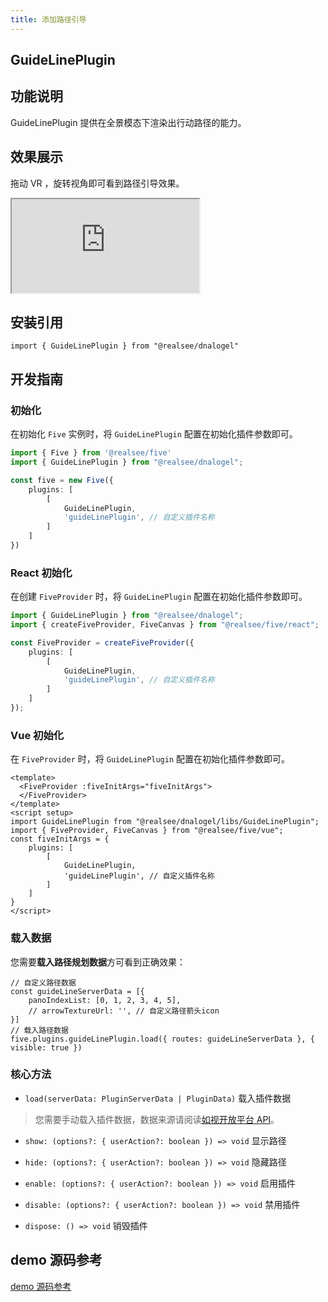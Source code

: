 ```yaml
---
title: 添加路径引导
---
```


## **GuideLinePlugin**

## 功能说明

GuideLinePlugin 提供在全景模态下渲染出行动路径的能力。

## 效果展示

拖动 VR ，旋转视角即可看到路径引导效果。

<div className="docs-vr-normal">
  <iframe className="docs-vr-iframe" src="https://realsee-developer.github.io/dnalogel/src/GuideLinePlugin/index.html"></iframe>
</div>

## 安装引用

```tsx
import { GuideLinePlugin } from "@realsee/dnalogel"
```

## 开发指南

### 初始化

在初始化 `Five` 实例时，将 `GuideLinePlugin` 配置在初始化插件参数即可。

```ts
import { Five } from '@realsee/five'
import { GuideLinePlugin } from "@realsee/dnalogel";

const five = new Five({
    plugins: [
        [
            GuideLinePlugin,
            'guideLinePlugin', // 自定义插件名称
        ]
    ]
})
```

### React 初始化

在创建 `FiveProvider` 时，将 `GuideLinePlugin` 配置在初始化插件参数即可。

```ts
import { GuideLinePlugin } from "@realsee/dnalogel";
import { createFiveProvider, FiveCanvas } from "@realsee/five/react";

const FiveProvider = createFiveProvider({
    plugins: [
        [
            GuideLinePlugin,
            'guideLinePlugin', // 自定义插件名称
        ]
    ]
});
```

### Vue 初始化

在 `FiveProvider` 时，将 `GuideLinePlugin` 配置在初始化插件参数即可。

```vue
<template>
  <FiveProvider :fiveInitArgs="fiveInitArgs">
  </FiveProvider>
</template>
<script setup>
import GuideLinePlugin from "@realsee/dnalogel/libs/GuideLinePlugin";
import { FiveProvider, FiveCanvas } from "@realsee/five/vue";
const fiveInitArgs = {
    plugins: [
        [
            GuideLinePlugin,
            'guideLinePlugin', // 自定义插件名称
        ]
    ]
}
</script>
```

### 载入数据

您需要**载入路径规划数据**方可看到正确效果：

```tsx
// 自定义路径数据
const guideLineServerData = [{ 
    panoIndexList: [0, 1, 2, 3, 4, 5],
    // arrowTextureUrl: '', // 自定义路径箭头icon
}]
// 载入路径数据
five.plugins.guideLinePlugin.load({ routes: guideLineServerData }, { visible: true })
```

### 核心方法

- `load(serverData: PluginServerData | PluginData)` 载入插件数据

> 您需要手动载入插件数据，数据来源请阅读[如视开放平台 API](https://open-platform.realsee.com/developer/open/api#/)。

- `show: (options?: { userAction?: boolean }) => void` 显示路径

- `hide: (options?: { userAction?: boolean }) => void` 隐藏路径

- `enable: (options?: { userAction?: boolean }) => void` 启用插件

- `disable: (options?: { userAction?: boolean }) => void` 禁用插件

- `dispose: () => void` 销毁插件

## demo 源码参考

[demo 源码参考](https://github.com/realsee-developer/dnalogel/tree/main/examples/src)
